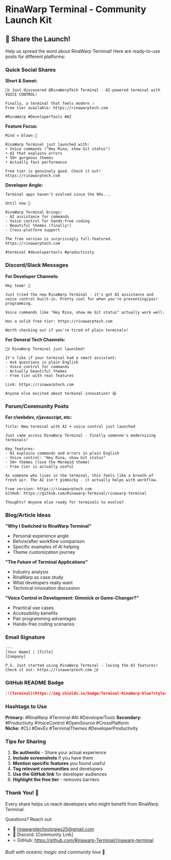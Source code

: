 # RinaWarp Terminal - Community Launch Kit

## 🌊 Share the Launch!

Help us spread the word about RinaWarp Terminal! Here are ready-to-use posts for different platforms:

### Quick Social Shares

**Short & Sweet:**
```
🧜‍♀️ Just discovered @RinaWarpTech Terminal - AI-powered terminal with VOICE CONTROL! 

Finally, a terminal that feels modern ✨
Free tier available: https://rinawarptech.com

#RinaWarp #DeveloperTools #AI
```

**Feature Focus:**
```
Mind = blown 🤯

RinaWarp Terminal just launched with:
• Voice commands ("Hey Rina, show Git status")  
• AI that explains errors
• 50+ gorgeous themes
• Actually fast performance

Free tier is genuinely good. Check it out! 
https://rinawarptech.com
```

**Developer Angle:**
```
Terminal apps haven't evolved since the 90s...

Until now 🚀

RinaWarp Terminal brings:
- AI assistance for commands
- Voice control for hands-free coding  
- Beautiful themes (finally!)
- Cross-platform support

The free version is surprisingly full-featured.
https://rinawarptech.com

#terminal #developertools #productivity
```

### Discord/Slack Messages

**For Developer Channels:**
```
Hey team! 👋

Just tried the new RinaWarp Terminal - it's got AI assistance and voice control built-in. Pretty cool for when you're presenting/pair programming.

Voice commands like "Hey Rina, show me Git status" actually work well.

Has a solid free tier: https://rinawarptech.com

Worth checking out if you're tired of plain terminals!
```

**For General Tech Channels:**
```
🧜‍♀️ RinaWarp Terminal just launched!

It's like if your terminal had a smart assistant:
- Ask questions in plain English
- Voice control for commands
- Actually beautiful themes
- Free tier with real features

Link: https://rinawarptech.com

Anyone else excited about terminal innovation? 😄
```

### Forum/Community Posts

**For r/webdev, r/javascript, etc:**
```
Title: New terminal with AI + voice control just launched

Just came across RinaWarp Terminal - finally someone's modernizing terminals!

Key features:
- AI explains commands and errors in plain English
- Voice control: "Hey Rina, show Git status"  
- 50+ themes (love the Mermaid theme)
- Free tier is actually useful

As someone who lives in the terminal, this feels like a breath of fresh air. The AI isn't gimmicky - it actually helps with workflow.

Free version: https://rinawarptech.com
GitHub: https://github.com/Rinawarp-Terminal/rinawarp-terminal

Thoughts? Anyone else ready for terminals to evolve?
```

### Blog/Article Ideas

**"Why I Switched to RinaWarp Terminal"**
- Personal experience angle
- Before/after workflow comparison
- Specific examples of AI helping
- Theme customization journey

**"The Future of Terminal Applications"**  
- Industry analysis
- RinaWarp as case study
- What developers really want
- Technical innovation discussion

**"Voice Control in Development: Gimmick or Game-Changer?"**
- Practical use cases
- Accessibility benefits
- Pair programming advantages
- Hands-free coding scenarios

### Email Signature

```
---
[Your Name] | [Title]
[Company]

P.S. Just started using RinaWarp Terminal - loving the AI features! 
Check it out: https://rinawarptech.com 🧜‍♀️
```

### GitHub README Badge

```markdown
[![Terminal](https://img.shields.io/badge/Terminal-RinaWarp-blue?style=flat&logo=terminal)](https://rinawarptech.com)
```

### Hashtags to Use

**Primary:** #RinaWarp #Terminal #AI #DeveloperTools
**Secondary:** #Productivity #VoiceControl #OpenSource #CrossPlatform  
**Niche:** #CLI #DevEx #TerminalThemes #DeveloperProductivity

### Tips for Sharing

1. **Be authentic** - Share your actual experience
2. **Include screenshots** if you have them
3. **Mention specific features** you found useful  
4. **Tag relevant communities** and developers
5. **Use the GitHub link** for developer audiences
6. **Highlight the free tier** - removes barriers

### Thank You! 🙏

Every share helps us reach developers who might benefit from RinaWarp Terminal. 

Questions? Reach out:
- 📧 rinawarptechnologies25@gmail.com
- 💬 Discord: [Community Link]  
- ⭐ GitHub: https://github.com/Rinawarp-Terminal/rinawarp-terminal

*Built with oceanic magic and community love* 🌊

